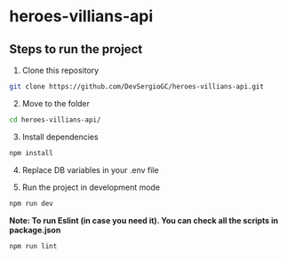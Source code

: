 # heroes-villians-api

## Steps to run the project

1. Clone this repository

```bash
git clone https://github.com/DevSergioGC/heroes-villians-api.git
```
2. Move to the folder

```bash
cd heroes-villians-api/
```
3. Install dependencies

```bash
npm install
```

4. Replace DB variables in your .env file

5. Run the project in development mode

```bash
npm run dev
```
**Note: To run Eslint (in case you need it). You can check all the scripts in package.json**

```bash
npm run lint
```
